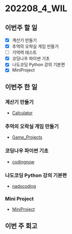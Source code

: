 # 202208_4_WIL
## 이번주 할 일
- [X] 계산기 만들기
- [X] 추억의 오락실 게임 만들기
- [ ] 기억력 테스트
- [X] 코딩나우 파이썬 기초
- [X] 나도코딩 Python 강의 기본편
- [X] MiniProject

## 이번주 한 일
### 계산기 만들기
- [Calculator](./Python/Calculator.py)

### 추억의 오락실 게임 만들기
- [Game_Projects](./Python/pygame_basic/)

### 코딩나우 파이썬 기초
- [codingnow](./Python/codingnow.py)

### 나도코딩 Python 강의 기본편
- [nadocoding](./Python/nadocoding.py)

### Mini Project
- [MiniProject](./Projects/miniproject/)

## 이번 주 회고
